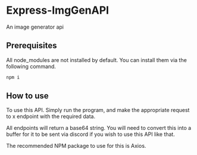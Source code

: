 # Express-ImgGenAPI
An image generator api

## Prerequisites
All node_modules are not installed by default.
You can install them via the following command.
```sh
npm i
```

## How to use
To use this API. Simply run the program, and make the appropriate request to x endpoint with the required data.

All endpoints will return a base64 string. You will need to convert this into a buffer for it to be sent via discord if you wish to use this API like that.

The recommended NPM package to use for this is Axios.

